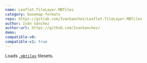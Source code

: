 ```yaml
---
name: Leaflet.TileLayer.MBTiles
category: basemap-formats
repo: https://gitlab.com/IvanSanchez/Leaflet.TileLayer.MBTiles
author: Iván Sánchez
author-url: https://github.com/IvanSanchez/
demo: 
compatible-v0:
compatible-v1: true
---
```


Loads <a href="https://github.com/mapbox/mbtiles-spec"><code>.mbtiles</code></a> tilesets.
